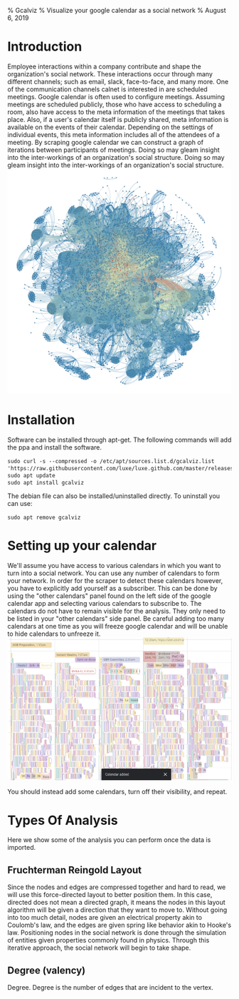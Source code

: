 % Gcalviz
% Visualize your google calendar as a social network
% August 6, 2019


# Introduction
Employee interactions within a company contribute and shape the organization's social network.  These interactions occur through many different channels; such as email, slack, face-to-face, and many more.  One of the communication channels calnet is interested in are scheduled meetings.  Google calendar is often used to configure meetings.  Assuming meetings are scheduled publicly, those who have access to scheduling a room, also have access to the meta information of the meetings that takes place.  Also, if a user's calendar itself is publicly shared, meta information is available on the events of their calendar.  Depending on the settings of individual events, this meta information includes all of the attendees of a meeting.  By scraping google calendar we can construct a graph of iterations between participants of meetings.  Doing so may gleam insight into the inter-workings of an organization's social structure.  Doing so may gleam insight into the inter-workings of an organization's social structure.  
![](img/network_example.png "")




# Installation
Software can be installed through apt-get.  The following commands will add the ppa and install the software.  
```
sudo curl -s --compressed -o /etc/apt/sources.list.d/gcalviz.list 'https://raw.githubusercontent.com/luxe/luxe.github.com/master/releases/gcalviz/gcalviz.list'
sudo apt update
sudo apt install gcalviz

```
The debian file can also be installed/uninstalled directly.  To uninstall you can use:  
```
sudo apt remove gcalviz
```



# Setting up your calendar
We'll assume you have access to various calendars in which you want to turn into a social network.  You can use any number of calendars to form your network.  In order for the scraper to detect these calendars however, you have to explicitly add yourself as a subscriber.  This can be done by using the "other calendars" panel found on the left side of the google calendar app and selecting various calendars to subscribe to.  The calendars do not have to remain visible for the analysis.  They only need to be listed in your "other calendars" side panel.  Be careful adding too many calendars at one time as you will freeze google calendar and will be unable to hide calendars to unfreeze it.  
![](img/crowded_cal.png "")

You should instead add some calendars, turn off their visibility, and repeat.  


# Types Of Analysis
Here we show some of the analysis you can perform once the data is imported.  


## Fruchterman Reingold Layout
Since the nodes and edges are compressed together and hard to read, we will use this force-directed layout to better position them.  In this case, directed does not mean a directed graph, it means the nodes in this layout algorithm will be given a direction that they want to move to.  Without going into too much detail, nodes are given an electrical property akin to Coulomb's law, and the edges are given spring like behavior akin to Hooke's law.  Positioning nodes in the social network is done through the simulation of entities given properties commonly found in physics.  Through this iterative approach, the social network will begin to take shape.  


## Degree (valency)
Degree.  Degree is the number of edges that are incident to the vertex.  


